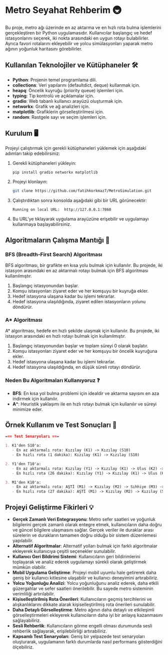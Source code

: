 # Metro Seyahat Rehberim 🚇

Bu proje, metro ağı üzerinde en az aktarma ve en hızlı rota bulma işlemlerini gerçekleştiren bir Python uygulamasıdır. Kullanıcılar başlangıç ve hedef istasyonlarını seçerek, iki nokta arasındaki en uygun rotayı bulabilirler. Ayrıca favori rotalarını ekleyebilir ve yolcu simülasyonları yaparak metro ağının yoğunluk haritasını görebilirler.

## Kullanılan Teknolojiler ve Kütüphaneler 🛠️

- **Python**: Projenin temel programlama dili.
- **collections**: Veri yapılarını (defaultdict, deque) kullanmak için.
- **heapq**: Öncelik kuyruğu (priority queue) işlemleri için.
- **typing**: Tip kontrolü ve açıklamalar için.
- **gradio**: Web tabanlı kullanıcı arayüzü oluşturmak için.
- **networkx**: Grafik ve ağ analizleri için.
- **matplotlib**: Grafiklerin görselleştirilmesi için.
- **random**: Rastgele sayı ve seçim işlemleri için.

## Kurulum 🖥️

Projeyi çalıştırmak için gerekli kütüphaneleri yüklemek için aşağıdaki adımları takip edebilirsiniz:

1. Gerekli kütüphaneleri yükleyin:
    ```sh
    pip install gradio networkx matplotlib
    ```

2. Projeyi klonlayın:
    ```sh
    git clone https://github.com/fatihkorkmaz7/MetroSimulation.git
    ```

3. Çalıştırdıktan sonra konsolda aşağıdaki gibi bir URL görünecektir:
    ```
    Running on local URL:  http://127.0.0.1:7860
    ```

4. Bu URL'ye tıklayarak uygulama arayüzüne erişebilir ve uygulamayı kullanmaya başlayabilirsiniz.

## Algoritmaların Çalışma Mantığı 🤖

### BFS (Breadth-First Search) Algoritması

BFS algoritması, bir grafikte en kısa yolu bulmak için kullanılır. Bu projede, iki istasyon arasındaki en az aktarmalı rotayı bulmak için BFS algoritması kullanılmıştır.

1. Başlangıç istasyonundan başlar.
2. Komşu istasyonları ziyaret eder ve her komşuyu bir kuyruğa ekler.
3. Hedef istasyona ulaşana kadar bu işlemi tekrarlar.
4. Hedef istasyona ulaşıldığında, ziyaret edilen istasyonların yolunu döndürür.

### A* Algoritması

A* algoritması, hedefe en hızlı şekilde ulaşmak için kullanılır. Bu projede, iki istasyon arasındaki en hızlı rotayı bulmak için kullanılmıştır.

1. Başlangıç istasyonundan başlar ve toplam süreyi 0 olarak başlatır.
2. Komşu istasyonları ziyaret eder ve her komşuyu bir öncelik kuyruğuna ekler.
3. Hedef istasyona ulaşana kadar bu işlemi tekrarlar.
4. Hedef istasyona ulaşıldığında, en düşük süreli rotayı döndürür.

### Neden Bu Algoritmaları Kullanıyoruz ❓

- **BFS**: En kısa yol bulma problemi için idealdir ve aktarma sayısını en aza indirmek için kullanılır.
- **A***: Heuristik yaklaşımı ile en hızlı rotayı bulmak için kullanılır ve süreyi minimize eder.

## Örnek Kullanım ve Test Sonuçları 🧪

```markdown
=== Test Senaryoları ===

1. K1'den S10'a:
   - En az aktarmalı rota: Kızılay (K1) -> Kızılay (S10)
   - En hızlı rota (1 dakika): Kızılay (K1) -> Kızılay (S10)

2. Y1'den T10'a:
   - En az aktarmalı rota: Kızılay (Y1) -> Kızılay (K1) -> Ulus (K2) -> Yeni Mahalle (K3) -> OSB (K4) -> Akköprü (K5) -> Sanayi (K6) -> Gimat (K7) -> Gimat (T9) -> Ostim (T10)
   - En hızlı rota (26 dakika): Kızılay (Y1) -> Kızılay (K1) -> Ulus (K2) -> Yeni Mahalle (K3) -> Yeni Mahalle (T2) -> Batıkent (T1) -> Batıkent (K8) -> Ergazi (K9) -> Ostim (K10) -> Ostim (T10)

3. M1'den K10'a:
   - En az aktarmalı rota: AŞTİ (M1) -> Kızılay (M2) -> Sıhhiye (M3) -> Gar (M4) -> Gar (S1) -> Gar (T3) -> Yeni Mahalle (T2) -> Batıkent (T1) -> Batıkent (K8) -> Ergazi (K9) -> Ostim (K10)
   - En hızlı rota (27 dakika): AŞTİ (M1) -> Kızılay (M2) -> Kızılay (S10) -> Kızılay (K1) -> Ulus (K2) -> Yeni Mahalle (K3) -> Yeni Mahalle (T2) -> Batıkent (T1) -> Batıkent (K8) -> Ergazi (K9) -> Ostim (K10)
```

## Projeyi Geliştirme Fikirleri 💡

- **Gerçek Zamanlı Veri Entegrasyonu**: Metro sefer saatleri ve yoğunluk bilgilerini gerçek zamanlı olarak entegre etmek, kullanıcıların daha doğru ve güncel bilgilere ulaşmasını sağlar. Gerçek veriler ile duraklar arası sürelerin ve durakların tamamen doğru olduğu bir sistem düzenlemesi yapılabilir.
- **Alternatif Algoritmalar**: Alternatif yolları bulmak için farklı algoritmalar ekleyerek kullanıcıya çeşitli seçenekler sunulabilir.
- **Kullanıcı Geri Bildirimi Sistemi**: Kullanıcıların geri bildirimlerini toplayarak ve analiz ederek uygulamayı sürekli olarak geliştirmek mümkün olabilir.
- **Mobil Uygulama Geliştirme**: Projeyi mobil uyumlu hale getirerek daha geniş bir kullanıcı kitlesine ulaşabilir ve kullanıcı deneyimini artırabiliriz.
- **Yolcu Yoğunluğu Analizi**: Yolcu yoğunluğunu analiz ederek, daha etkili güzergahlar ve sefer saatleri önerilebilir. Bu sayede metro sisteminin verimliliği artırılabilir.
- **Kişiselleştirilmiş Rota Önerileri**: Kullanıcıların geçmiş tercihlerini ve alışkanlıklarını dikkate alarak kişiselleştirilmiş rota önerileri sunulabilir.
- **Daha Detaylı Görselleştirme**: Metro ağının daha detaylı ve etkileşimli görselleştirmeleri ekleyerek kullanıcıların daha iyi bir anlayış kazanmasını sağlayabiliriz.
- **Sesli Rehberlik**: Kullanıcıların görme engelli olması durumunda sesli rehberlik sağlayarak, erişilebilirliği artırabiliriz.
- **Kapsamlı Test Senaryoları**: Geniş bir yelpazede test senaryoları oluşturarak, uygulamanın farklı durumlarda nasıl performans gösterdiğini ölçebiliriz.
